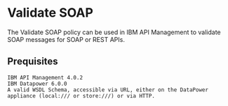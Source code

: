 # Validate SOAP

The Validate SOAP policy can be used in IBM API Management to validate 
SOAP messages for SOAP or REST APIs.

## Prequisites

    IBM API Management 4.0.2
    IBM Datapower 6.0.0
    A valid WSDL Schema, accessible via URL, either on the DataPower appliance (local:/// or store:///) or via HTTP.

```
